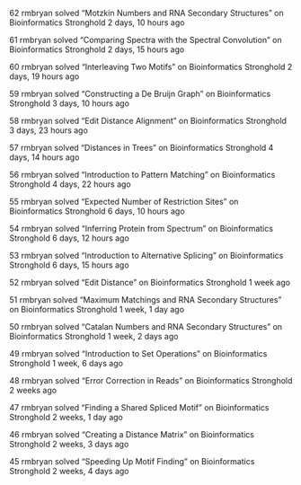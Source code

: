 62 rmbryan solved “Motzkin Numbers and RNA Secondary Structures” on Bioinformatics Stronghold 2 days, 10 hours ago

61 rmbryan solved “Comparing Spectra with the Spectral Convolution” on Bioinformatics Stronghold 2 days, 15 hours ago

60 rmbryan solved “Interleaving Two Motifs” on Bioinformatics Stronghold 2 days, 19 hours ago

59 rmbryan solved “Constructing a De Bruijn Graph” on Bioinformatics Stronghold 3 days, 10 hours ago

58 rmbryan solved “Edit Distance Alignment” on Bioinformatics Stronghold 3 days, 23 hours ago

57 rmbryan solved “Distances in Trees” on Bioinformatics Stronghold 4 days, 14 hours ago

56 rmbryan solved “Introduction to Pattern Matching” on Bioinformatics Stronghold 4 days, 22 hours ago

55 rmbryan solved “Expected Number of Restriction Sites” on Bioinformatics Stronghold 6 days, 10 hours ago

54 rmbryan solved “Inferring Protein from Spectrum” on Bioinformatics Stronghold 6 days, 12 hours ago

53 rmbryan solved “Introduction to Alternative Splicing” on Bioinformatics Stronghold 6 days, 15 hours ago

52 rmbryan solved “Edit Distance” on Bioinformatics Stronghold 1 week ago

51 rmbryan solved “Maximum Matchings and RNA Secondary Structures” on Bioinformatics Stronghold 1 week, 1 day ago

50 rmbryan solved “Catalan Numbers and RNA Secondary Structures” on Bioinformatics Stronghold 1 week, 2 days ago

49 rmbryan solved “Introduction to Set Operations” on Bioinformatics Stronghold 1 week, 6 days ago

48 rmbryan solved “Error Correction in Reads” on Bioinformatics Stronghold 2 weeks ago

47 rmbryan solved “Finding a Shared Spliced Motif” on Bioinformatics Stronghold 2 weeks, 1 day ago

46 rmbryan solved “Creating a Distance Matrix” on Bioinformatics Stronghold 2 weeks, 3 days ago

45 rmbryan solved “Speeding Up Motif Finding” on Bioinformatics Stronghold 2 weeks, 4 days ago 
